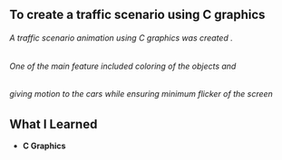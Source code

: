 ## To create a traffic scenario using C graphics 
###### A traffic scenario animation using C graphics was created .
###### One of the main feature included coloring of the objects and
###### giving motion to the cars while ensuring minimum flicker of the screen 
## What I Learned 
- **C Graphics**
